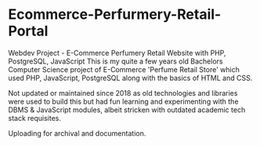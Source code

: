 # Ecommerce-Perfurmery-Retail-Portal
Webdev Project - E-Commerce Perfumery Retail Website with PHP, PostgreSQL, JavaScript
This is my quite a few years old Bachelors Computer Science project  of  E-Commerce 'Perfume Retail Store' which used PHP,  JavaScript, PostgreSQL along with the basics of HTML and CSS. 

Not updated or maintained since 2018 as old technologies and libraries were used to build this but had fun learning and experimenting with the  DBMS & JavaScript modules, albeit stricken with outdated academic tech stack requisites.

Uploading for archival and documentation.
